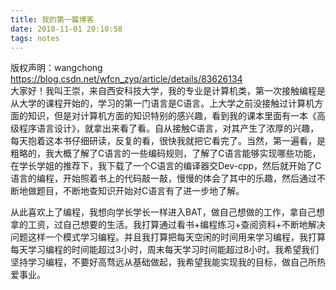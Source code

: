 ```yaml
---
title: 我的第一篇博客
date: 2018-11-01 20:10:58
tags: notes
---
```

<!-- more -->
 版权声明：wangchong https://blog.csdn.net/wfcn_zyq/article/details/83626134   
  大家好！我叫王崇，来自西安科技大学，我的专业是计算机类，第一次接触编程是从大学的课程开始的，学习的第一门语言是C语言。上大学之前没接触过计算机方面的知识，但是对计算机方面的知识特别的感兴趣，看到我的课本里面有一本《高级程序语言设计》，就拿出来看了看。自从接触C语言，对其产生了浓厚的兴趣，每天抱着这本书仔细研读，反复的看，很快我就把它看完了。当然，第一遍看，是粗略的，我大概了解了C语言的一些编码规则，了解了C语言能够实现哪些功能，在学长学姐的推荐下，我下载了一个C语言的编译器交Dev-cpp，然后就开始了C语言的编程，开始照着书上的代码敲一敲，慢慢的体会了其中的乐趣，然后通过不断地做题目，不断地查知识开始对C语言有了进一步地了解。

 从此喜欢上了编程，我想向学长学长一样进入BAT，做自己想做的工作，拿自己想拿的工资，过自己想要的生活。我打算通过看书+编程练习+查阅资料+不断地解决问题这样一个模式学习编程。并且我打算把每天空闲的时间用来学习编程，我打算每天学习编程的时间能超过3小时，周末每天学习时间能超过8小时。我希望我们坚持学习编程，不要好高骛远从基础做起，我希望我能实现我的目标，做自己所热爱事业。

   
  